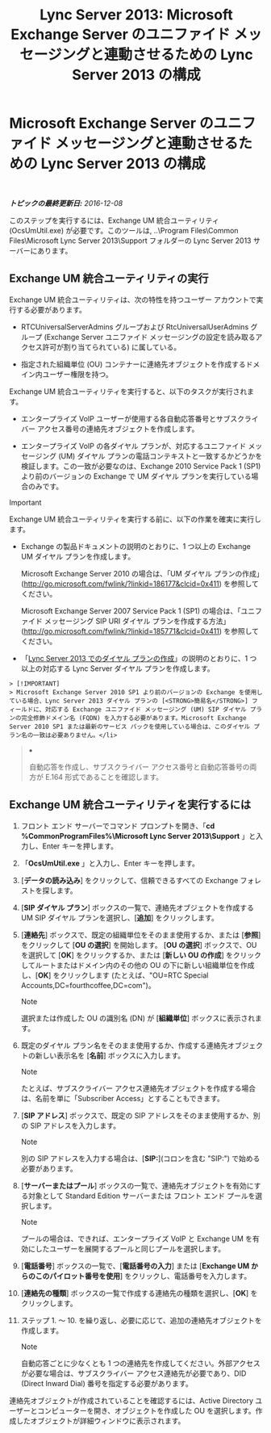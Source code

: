 ﻿---
title: 'Lync Server 2013: Microsoft Exchange Server のユニファイド メッセージングと連動させるための Lync Server 2013 の構成'
TOCTitle: Microsoft Exchange Server のユニファイド メッセージングと連動させるための Lync Server 2013 の構成
ms:assetid: 1098ae4d-f57f-44f3-804e-39889d9fc14e
ms:mtpsurl: https://technet.microsoft.com/ja-jp/library/Gg398193(v=OCS.15)
ms:contentKeyID: 48271293
ms.date: 12/10/2016
mtps_version: v=OCS.15
ms.translationtype: HT
---

# Microsoft Exchange Server のユニファイド メッセージングと連動させるための Lync Server 2013 の構成

 

_**トピックの最終更新日:** 2016-12-08_

このステップを実行するには、Exchange UM 統合ユーティリティ (OcsUmUtil.exe) が必要です。このツールは, ..\\Program Files\\Common Files\\Microsoft Lync Server 2013\\Support フォルダーの Lync Server 2013 サーバーにあります。

## Exchange UM 統合ユーティリティの実行

Exchange UM 統合ユーティリティは、次の特性を持つユーザー アカウントで実行する必要があります。

  - RTCUniversalServerAdmins グループおよび RtcUniversalUserAdmins グループ (Exchange Server ユニファイド メッセージングの設定を読み取るアクセス許可が割り当てられている) に属している。

  - 指定された組織単位 (OU) コンテナーに連絡先オブジェクトを作成するドメイン内ユーザー権限を持つ。

Exchange UM 統合ユーティリティを実行すると、以下のタスクが実行されます。

  - エンタープライズ VoIP ユーザーが使用する各自動応答番号とサブスクライバー アクセス番号の連絡先オブジェクトを作成します。

  - エンタープライズ VoIP の各ダイヤル プランが、対応するユニファイド メッセージング (UM) ダイヤル プランの電話コンテキストと一致するかどうかを検証します。この一致が必要なのは、Exchange 2010 Service Pack 1 (SP1) より前のバージョンの Exchange で UM ダイヤル プランを実行している場合のみです。

> [!IMPORTANT]  
> Exchange UM 統合ユーティリティを実行する前に、以下の作業を確実に実行します。
> <ul>
> <li><p>Exchange の製品ドキュメントの説明のとおりに、1 つ以上の Exchange UM ダイヤル プランを作成します。</p>
> <p>Microsoft Exchange Server 2010 の場合は、「UM ダイヤル プランの作成」(<a href="http://go.microsoft.com/fwlink/?linkid=186177%26clcid=0x411" class="uri">http://go.microsoft.com/fwlink/?linkid=186177&amp;clcid=0x411</a>) を参照してください。</p>
> <p>Microsoft Exchange Server 2007 Service Pack 1 (SP1) の場合は、「ユニファイド メッセージング SIP URI ダイヤル プランを作成する方法」(<a href="http://go.microsoft.com/fwlink/?linkid=185771%26clcid=0x411" class="uri">http://go.microsoft.com/fwlink/?linkid=185771&amp;clcid=0x411</a>) を参照してください。</p></li>
> <li><p>「<a href="lync-server-2013-create-a-dial-plan.md">Lync Server 2013 でのダイヤル プランの作成</a>」の説明のとおりに、1 つ以上の対応する Lync Server ダイヤル プランを作成します。</p>
	> [!IMPORTANT]
	> Microsoft Exchange Server 2010 SP1 より前のバージョンの Exchange を使用している場合、Lync Server 2013 ダイヤル プランの [<STRONG>簡易名</STRONG>] フィールドに、対応する Exchange ユニファイド メッセージング (UM) SIP ダイヤル プランの完全修飾ドメイン名 (FQDN) を入力する必要があります。Microsoft Exchange Server 2010 SP1 または最新のサービス パックを使用している場合は、このダイヤル プラン名の一致は必要ありません。</li>
> <li><p>自動応答を作成し、サブスクライバー アクセス番号と自動応答番号の両方が E.164 形式であることを確認します。</p></li></ul>


## Exchange UM 統合ユーティリティを実行するには

1.  フロント エンド サーバーでコマンド プロンプトを開き、「**cd %CommonProgramFiles%\\Microsoft Lync Server 2013\\Support** 」と入力し、Enter キーを押します。

2.  「**OcsUmUtil.exe** 」と入力し、Enter キーを押します。

3.  \[**データの読み込み**\] をクリックして、信頼できるすべての Exchange フォレストを探します。

4.  \[**SIP ダイヤル プラン**\] ボックスの一覧で、連絡先オブジェクトを作成する UM SIP ダイヤル プランを選択し、\[**追加**\] をクリックします。

5.  \[**連絡先**\] ボックスで、既定の組織単位をそのまま使用するか、または \[**参照**\] をクリックして \[**OU の選択**\] を開始します。 \[**OU の選択**\] ボックスで、OU を選択して \[**OK**\] をクリックするか、または \[**新しい OU の作成**\] をクリックしてルートまたはドメイン内のその他の OU の下に新しい組織単位を作成し、\[**OK**\] をクリックします (たとえば、"OU=RTC Special Accounts,DC=fourthcoffee,DC=com")。
    
    > [!note]  
	> 選択または作成した OU の識別名 (DN) が [<strong>組織単位</strong>] ボックスに表示されます。
	

6.  既定のダイヤル プラン名をそのまま使用するか、作成する連絡先オブジェクトの新しい表示名を \[**名前**\] ボックスに入力します。
    
    > [!note]  
    > たとえば、サブスクライバー アクセス連絡先オブジェクトを作成する場合は、名前を単に「Subscriber Access」とすることもできます。


7.  \[**SIP アドレス**\] ボックスで、既定の SIP アドレスをそのまま使用するか、別の SIP アドレスを入力します。
    
    > [!note]  
    > 別の SIP アドレスを入力する場合は、[<strong>SIP:</strong>](コロンを含む &quot;SIP:&quot;) で始める必要があります。


8.  \[**サーバーまたはプール**\] ボックスの一覧で、連絡先オブジェクトを有効にする対象として Standard Edition サーバーまたは フロント エンド プールを選択します。
    
    > [!note]  
    > プールの場合は、できれば、エンタープライズ VoIP と Exchange UM を有効にしたユーザーを展開するプールと同じプールを選択します。


9.  \[**電話番号**\] ボックスの一覧で、\[**電話番号の入力**\] または \[**Exchange UM からのこのパイロット番号を使用**\] をクリックし、電話番号を入力します。

10. \[**連絡先の種類**\] ボックスの一覧で作成する連絡先の種類を選択し、\[**OK**\] をクリックします。

11. ステップ 1. ～ 10. を繰り返し、必要に応じて、追加の連絡先オブジェクトを作成します。
    
    > [!note]  
    > 自動応答ごとに少なくとも 1 つの連絡先を作成してください。外部アクセスが必要な場合は、サブスクライバー アクセス連絡先が必要であり、DID (Direct Inward Dial) 番号を指定する必要があります。


連絡先オブジェクトが作成されていることを確認するには、Active Directory ユーザーとコンピューターを開き、オブジェクトを作成した OU を選択します。作成したオブジェクトが詳細ウィンドウに表示されます。